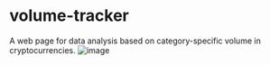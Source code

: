 # volume-tracker
A web page for data analysis based on category-specific volume in cryptocurrencies.
![image](https://github.com/user-attachments/assets/43ee6aa1-d1cb-42f0-bf49-1893906084c7)
